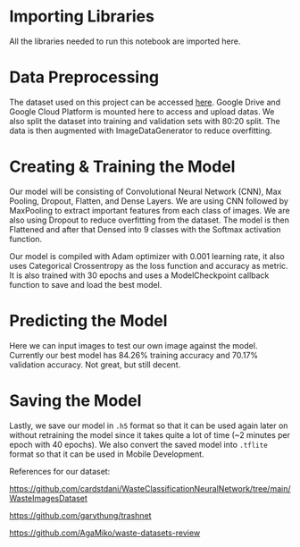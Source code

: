 # Importing Libraries

All the libraries needed to run this notebook are imported here.

# Data Preprocessing

The dataset used on this project can be accessed <a href="https://console.cloud.google.com/storage/browser/trashifier-bucket-1/TrashData?walkthrough_id=assistant_generic_index&project=trashifier-350110&pageState=(%22StorageObjectListTable%22:(%22f%22:%22%255B%255D%22))&prefix=&forceOnObjectsSortingFiltering=false">here</a>.
Google Drive and Google Cloud Platform is mounted here to access and upload datas. We also split the dataset into training and validation sets with 80:20 split. The data is then augmented with ImageDataGenerator to reduce overfitting.

# Creating & Training the Model

Our model will be consisting of Convolutional Neural Network (CNN), Max Pooling, Dropout, Flatten, and Dense Layers. We are using CNN followed by MaxPooling to extract important features from each class of images. We are also using Dropout to reduce overfitting from the dataset. The model is then Flattened and after that Densed into 9 classes with the Softmax activation function.

Our model is compiled with Adam optimizer with 0.001 learning rate, it also uses Categorical Crossentropy as the loss function and accuracy as metric. It is also trained with 30 epochs and uses a ModelCheckpoint callback function to save and load the best model.

# Predicting the Model

Here we can input images to test our own image against the model. Currently our best model has 84.26% training accuracy and 70.17% validation accuracy. Not great, but still decent.

# Saving the Model

Lastly, we save our model in `.h5` format so that it can be used again later on without retraining the model since it takes quite a lot of time (~2 minutes per epoch with 40 epochs). We also convert the saved model into `.tflite` format so that it can be used in Mobile Development.

References for our dataset:

https://github.com/cardstdani/WasteClassificationNeuralNetwork/tree/main/WasteImagesDataset

https://github.com/garythung/trashnet

https://github.com/AgaMiko/waste-datasets-review
